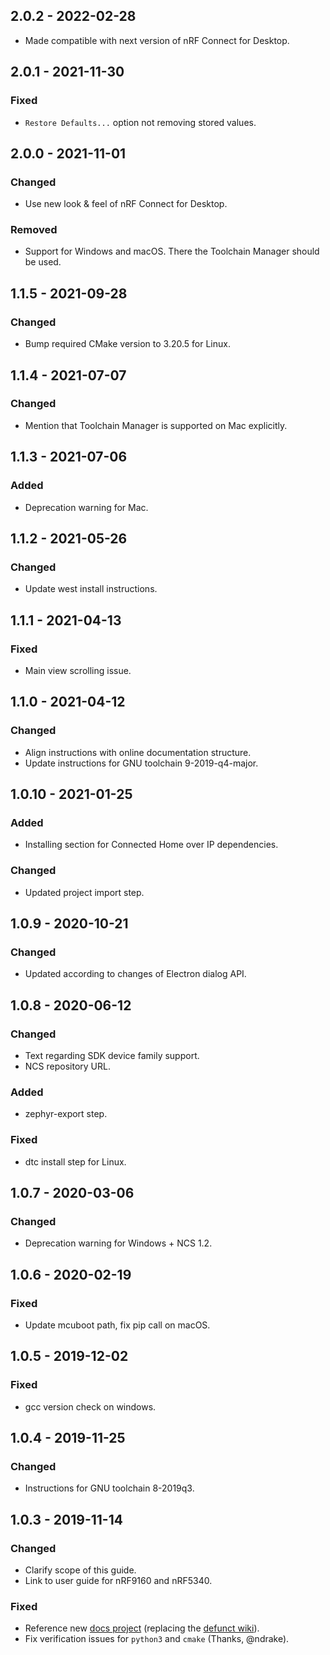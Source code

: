 ## 2.0.2 - 2022-02-28
- Made compatible with next version of nRF Connect for Desktop.

## 2.0.1 - 2021-11-30
### Fixed
- `Restore Defaults...` option not removing stored values.

## 2.0.0 - 2021-11-01
### Changed
- Use new look & feel of nRF Connect for Desktop.
### Removed
- Support for Windows and macOS. There the Toolchain Manager should be used.

## 1.1.5 - 2021-09-28
### Changed
- Bump required CMake version to 3.20.5 for Linux.

## 1.1.4 - 2021-07-07
### Changed
- Mention that Toolchain Manager is supported on Mac explicitly.

## 1.1.3 - 2021-07-06
### Added
- Deprecation warning for Mac.

## 1.1.2 - 2021-05-26
### Changed
- Update west install instructions.

## 1.1.1 - 2021-04-13
### Fixed
- Main view scrolling issue.

## 1.1.0 - 2021-04-12
### Changed
- Align instructions with online documentation structure.
- Update instructions for GNU toolchain 9-2019-q4-major.

## 1.0.10 - 2021-01-25
### Added
- Installing section for Connected Home over IP dependencies.
### Changed
- Updated project import step.

## 1.0.9 - 2020-10-21
### Changed
- Updated according to changes of Electron dialog API.

## 1.0.8 - 2020-06-12
### Changed
- Text regarding SDK device family support.
- NCS repository URL.
### Added
- zephyr-export step.
### Fixed
- dtc install step for Linux.

## 1.0.7 - 2020-03-06
### Changed
- Deprecation warning for Windows + NCS 1.2.

## 1.0.6 - 2020-02-19
### Fixed
- Update mcuboot path, fix pip call on macOS.

## 1.0.5 - 2019-12-02
### Fixed
- gcc version check on windows.

## 1.0.4 - 2019-11-25
### Changed
- Instructions for GNU toolchain 8-2019q3.

## 1.0.3 - 2019-11-14
### Changed
- Clarify scope of this guide.
- Link to user guide for nRF9160 and nRF5340.
### Fixed
- Reference new [docs project](https://nordicsemiconductor.github.io/pc-nrfconnect-docs/) (replacing the [defunct wiki](https://github.com/NordicSemiconductor/pc-nrfconnect-core/wiki)).
- Fix verification issues for `python3` and `cmake` (Thanks, @ndrake).
